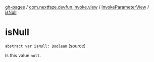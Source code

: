 [gh-pages](../../index.md) / [com.nextfaze.devfun.invoke.view](../index.md) / [InvokeParameterView](index.md) / [isNull](./is-null.md)

# isNull

`abstract var isNull: `[`Boolean`](https://kotlinlang.org/api/latest/jvm/stdlib/kotlin/-boolean/index.html) [(source)](https://github.com/NextFaze/dev-fun/tree/master/devfun/src/main/java/com/nextfaze/devfun/invoke/view/ParameterView.kt#L49)

Is this value `null`.

